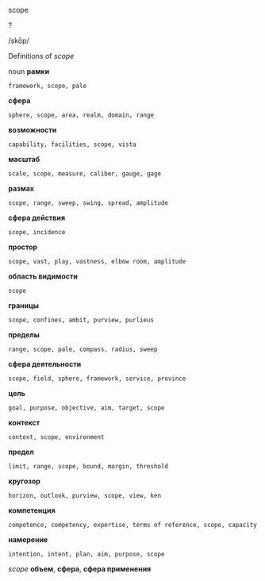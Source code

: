 scope

?

/skōp/

Definitions of _scope_

noun
**рамки**

    framework, scope, pale
**сфера**

    sphere, scope, area, realm, domain, range
**возможности**

    capability, facilities, scope, vista
**масштаб**

    scale, scope, measure, caliber, gauge, gage
**размах**

    scope, range, sweep, swing, spread, amplitude
**сфера действия**

    scope, incidence
**простор**

    scope, vast, play, vastness, elbow room, amplitude
**область видимости**

    scope
**границы**

    scope, confines, ambit, purview, purlieus
**пределы**

    range, scope, pale, compass, radius, sweep
**сфера деятельности**

    scope, field, sphere, framework, service, province
**цель**

    goal, purpose, objective, aim, target, scope
**контекст**

    context, scope, environment
**предел**

    limit, range, scope, bound, margin, threshold
**кругозор**

    horizon, outlook, purview, scope, view, ken
**компетенция**

    competence, competency, expertise, terms of reference, scope, capacity
**намерение**

    intention, intent, plan, aim, purpose, scope

_scope_
**объем**, **сфера**, **сфера применения**